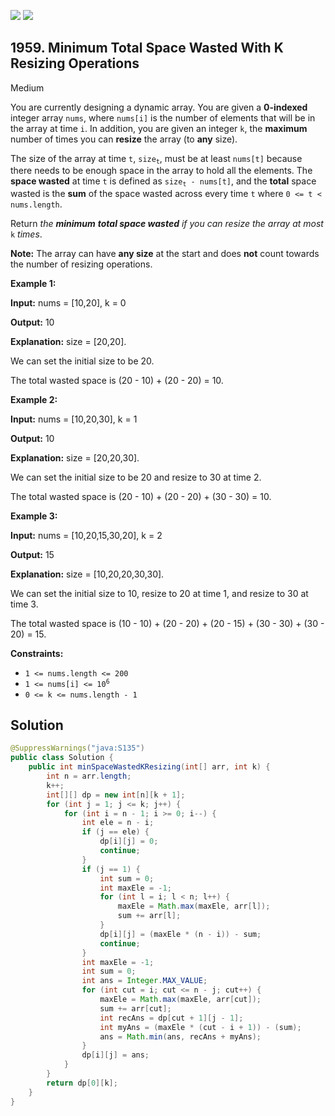 [![](https://img.shields.io/github/stars/javadev/LeetCode-in-Java?label=Stars&style=flat-square)](https://github.com/javadev/LeetCode-in-Java)
[![](https://img.shields.io/github/forks/javadev/LeetCode-in-Java?label=Fork%20me%20on%20GitHub%20&style=flat-square)](https://github.com/javadev/LeetCode-in-Java/fork)

## 1959\. Minimum Total Space Wasted With K Resizing Operations

Medium

You are currently designing a dynamic array. You are given a **0-indexed** integer array `nums`, where `nums[i]` is the number of elements that will be in the array at time `i`. In addition, you are given an integer `k`, the **maximum** number of times you can **resize** the array (to **any** size).

The size of the array at time `t`, <code>size<sub>t</sub></code>, must be at least `nums[t]` because there needs to be enough space in the array to hold all the elements. The **space wasted** at time `t` is defined as <code>size<sub>t</sub> - nums[t]</code>, and the **total** space wasted is the **sum** of the space wasted across every time `t` where `0 <= t < nums.length`.

Return _the **minimum** **total space wasted** if you can resize the array at most_ `k` _times_.

**Note:** The array can have **any size** at the start and does **not** count towards the number of resizing operations.

**Example 1:**

**Input:** nums = [10,20], k = 0

**Output:** 10

**Explanation:** size = [20,20]. 

We can set the initial size to be 20. 

The total wasted space is (20 - 10) + (20 - 20) = 10.

**Example 2:**

**Input:** nums = [10,20,30], k = 1

**Output:** 10

**Explanation:** size = [20,20,30]. 

We can set the initial size to be 20 and resize to 30 at time 2. 

The total wasted space is (20 - 10) + (20 - 20) + (30 - 30) = 10.

**Example 3:**

**Input:** nums = [10,20,15,30,20], k = 2

**Output:** 15

**Explanation:** size = [10,20,20,30,30]. 

We can set the initial size to 10, resize to 20 at time 1, and resize to 30 at time 3. 

The total wasted space is (10 - 10) + (20 - 20) + (20 - 15) + (30 - 30) + (30 - 20) = 15.

**Constraints:**

*   `1 <= nums.length <= 200`
*   <code>1 <= nums[i] <= 10<sup>6</sup></code>
*   `0 <= k <= nums.length - 1`

## Solution

```java
@SuppressWarnings("java:S135")
public class Solution {
    public int minSpaceWastedKResizing(int[] arr, int k) {
        int n = arr.length;
        k++;
        int[][] dp = new int[n][k + 1];
        for (int j = 1; j <= k; j++) {
            for (int i = n - 1; i >= 0; i--) {
                int ele = n - i;
                if (j == ele) {
                    dp[i][j] = 0;
                    continue;
                }
                if (j == 1) {
                    int sum = 0;
                    int maxEle = -1;
                    for (int l = i; l < n; l++) {
                        maxEle = Math.max(maxEle, arr[l]);
                        sum += arr[l];
                    }
                    dp[i][j] = (maxEle * (n - i)) - sum;
                    continue;
                }
                int maxEle = -1;
                int sum = 0;
                int ans = Integer.MAX_VALUE;
                for (int cut = i; cut <= n - j; cut++) {
                    maxEle = Math.max(maxEle, arr[cut]);
                    sum += arr[cut];
                    int recAns = dp[cut + 1][j - 1];
                    int myAns = (maxEle * (cut - i + 1)) - (sum);
                    ans = Math.min(ans, recAns + myAns);
                }
                dp[i][j] = ans;
            }
        }
        return dp[0][k];
    }
}
```